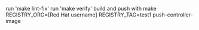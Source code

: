 run 'make lint-fix'
run 'make verify'
build and push with make REGISTRY_ORG=[Red Hat username] REGISTRY_TAG=test1 push-controller-image